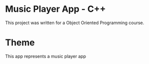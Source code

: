 # Music Player App - C++

This project was written for a Object Oriented Programming course.

# Theme 

This app represents a music player app 
